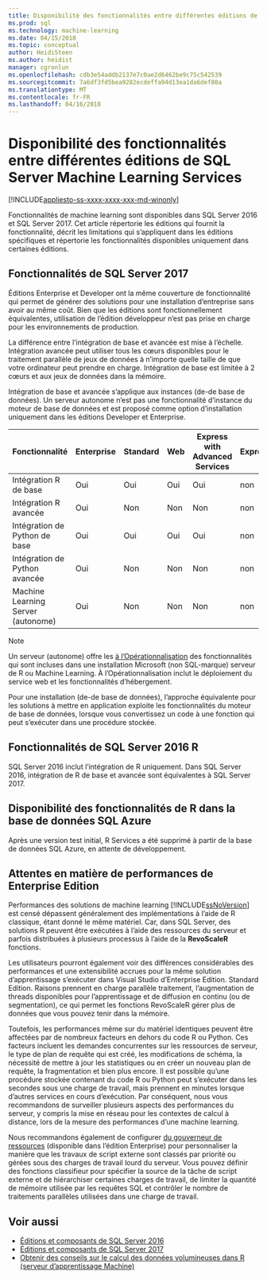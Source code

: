 ```yaml
---
title: Disponibilité des fonctionnalités entre différentes éditions de SQL Server Machine - Learning Services | Documents Microsoft
ms.prod: sql
ms.technology: machine-learning
ms.date: 04/15/2018
ms.topic: conceptual
author: HeidiSteen
ms.author: heidist
manager: cgronlun
ms.openlocfilehash: cdb3e54addb2137e7c0ae2d6462be9c75c542539
ms.sourcegitcommit: 7a6df3fd5bea9282ecdeffa94d13ea1da6def80a
ms.translationtype: MT
ms.contentlocale: fr-FR
ms.lasthandoff: 04/16/2018
---
```

# <a name="feature-availability-across-editions-of-sql-server-machine-learning-services"></a>Disponibilité des fonctionnalités entre différentes éditions de SQL Server Machine Learning Services
[!INCLUDE[appliesto-ss-xxxx-xxxx-xxx-md-winonly](../../includes/appliesto-ss-xxxx-xxxx-xxx-md-winonly.md)]
 
 Fonctionnalités de machine learning sont disponibles dans SQL Server 2016 et SQL Server 2017. Cet article répertorie les éditions qui fournit la fonctionnalité, décrit les limitations qui s’appliquent dans les éditions spécifiques et répertorie les fonctionnalités disponibles uniquement dans certaines éditions.


## <a name="sql-server-2017-features"></a>Fonctionnalités de SQL Server 2017

Éditions Enterprise et Developer ont la même couverture de fonctionnalité qui permet de générer des solutions pour une installation d’entreprise sans avoir au même coût. Bien que les éditions sont fonctionnellement équivalentes, utilisation de l’édition développeur n’est pas prise en charge pour les environnements de production.

La différence entre l’intégration de base et avancée est mise à l’échelle. Intégration avancée peut utiliser tous les cœurs disponibles pour le traitement parallèle de jeux de données à n’importe quelle taille de que votre ordinateur peut prendre en charge. Intégration de base est limitée à 2 cœurs et aux jeux de données dans la mémoire. 

Intégration de base et avancée s’applique aux instances (de-de base de données). Un serveur autonome n’est pas une fonctionnalité d’instance du moteur de base de données et est proposé comme option d’installation uniquement dans les éditions Developer et Enterprise.

|Fonctionnalité|Enterprise|Standard|Web|Express with Advanced Services|Express 
|-------------|----------------|--------------|---------|------------------------------------|------------------------|  
|Intégration R de base|Oui|Oui|Oui|Oui|non|   
|Intégration R avancée|Oui|Non|Non|Non|non| 
|Intégration de Python de base|Oui|Oui|Oui|Oui|non|
|Intégration de Python avancée|Oui|Non|Non|Non|non| 
|Machine Learning Server (autonome)|Oui|Non|Non|Non|non|   

 > [!NOTE]
 > Un serveur (autonome) offre les [à l’Opérationnalisation](https://docs.microsoft.com/machine-learning-server/what-is-operationalization) des fonctionnalités qui sont incluses dans une installation Microsoft (non SQL-marque) serveur de R ou Machine Learning. À l’Opérationnalisation inclut le déploiement du service web et les fonctionnalités d’hébergement.
>
> Pour une installation (de-de base de données), l’approche équivalente pour les solutions à mettre en application exploite les fonctionnalités du moteur de base de données, lorsque vous convertissez un code à une fonction qui peut s’exécuter dans une procédure stockée.


## <a name="sql-server-2016-r-features"></a>Fonctionnalités de SQL Server 2016 R

SQL Server 2016 inclut l’intégration de R uniquement. Dans SQL Server 2016, intégration de R de base et avancée sont équivalentes à SQL Server 2017.

## <a name="r-feature-availability-in-azure-sql-database"></a>Disponibilité des fonctionnalités de R dans la base de données SQL Azure
  
Après une version test initial, R Services a été supprimé à partir de la base de données SQL Azure, en attente de développement. 

## <a name="performance-expectations-for-enterprise-edition"></a>Attentes en matière de performances de Enterprise Edition

Performances des solutions de machine learning [!INCLUDE[ssNoVersion](../../includes/ssnoversion-md.md)] est censé dépassent généralement des implémentations à l’aide de R classique, étant donné le même matériel. Car, dans SQL Server, des solutions R peuvent être exécutées à l’aide des ressources du serveur et parfois distribuées à plusieurs processus à l’aide de la **RevoScaleR** fonctions. 

Les utilisateurs pourront également voir des différences considérables des performances et une extensibilité accrues pour la même solution d’apprentissage s’exécuter dans Visual Studio d’Enterprise Edition. Standard Edition. Raisons prennent en charge parallèle traitement, l’augmentation de threads disponibles pour l’apprentissage et de diffusion en continu (ou de segmentation), ce qui permet les fonctions RevoScaleR gérer plus de données que vous pouvez tenir dans la mémoire. 

Toutefois, les performances même sur du matériel identiques peuvent être affectées par de nombreux facteurs en dehors du code R ou Python. Ces facteurs incluent les demandes concurrentes sur les ressources de serveur, le type de plan de requête qui est créé, les modifications de schéma, la nécessité de mettre à jour les statistiques ou en créer un nouveau plan de requête, la fragmentation et bien plus encore. Il est possible qu’une procédure stockée contenant du code R ou Python peut s’exécuter dans les secondes sous une charge de travail, mais prennent en minutes lorsque d’autres services en cours d’exécution.  Par conséquent, nous vous recommandons de surveiller plusieurs aspects des performances du serveur, y compris la mise en réseau pour les contextes de calcul à distance, lors de la mesure des performances d’une machine learning.

Nous recommandons également de configurer [du gouverneur de ressources](../../relational-databases/resource-governor/resource-governor.md) (disponible dans l’édition Enterprise) pour personnaliser la manière que les travaux de script externe sont classés par priorité ou gérées sous des charges de travail lourd du serveur. Vous pouvez définir des fonctions classifieur pour spécifier la source de la tâche de script externe et de hiérarchiser certaines charges de travail, de limiter la quantité de mémoire utilisée par les requêtes SQL et contrôler le nombre de traitements parallèles utilisées dans une charge de travail.

## <a name="see-also"></a>Voir aussi

+ [Éditions et composants de SQL Server 2016](../../sql-server/editions-and-components-of-sql-server-2016.md)
+ [Éditions et composants de SQL Server 2017](../../sql-server/editions-and-components-of-sql-server-2017.md)
+ [Obtenir des conseils sur le calcul des données volumineuses dans R (serveur d’apprentissage Machine)](https://docs.microsoft.com/machine-learning-server/r/tutorial-large-data-tips)
